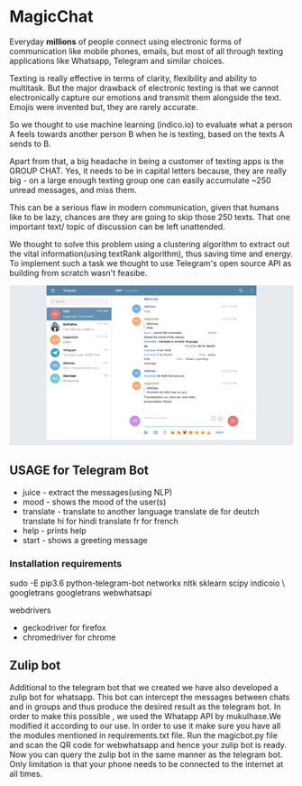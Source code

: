 # MagicChat

Everyday **millions** of people connect using electronic forms of communication like mobile phones, emails, but most of all through texting applications like Whatsapp, Telegram and similar choices.

Texting is really effective in terms of clarity, flexibility and ability to multitask. But the major drawback of electronic texting is that we cannot electronically capture our emotions and transmit them alongside the text.
Emojis were invented but, they are rarely accurate.

So we thought to use machine learning (indico.io) to evaluate what a person A feels towards another person B when he is texting, based on the texts A sends to B.

Apart from that, a big headache in being a customer of texting apps is the GROUP CHAT. Yes, it needs to be in capital letters because, they are really big - on a large enough texting group one can easily accumulate ~250 unread messages, and miss them.

This can be a serious flaw in modern communication, given that humans like to be lazy, chances are they are going to skip those 250 texts. That one important text/ topic of discussion can be left unattended.

We thought to solve this problem using a clustering algorithm to extract out the vital information(using textRank algorithm), thus saving time and energy.
To implement such a task we thought to use Telegram's open source API as building from scratch wasn't feasibe.


![ScreenShot](./Screenshot.png "In-App Screenshot")

## USAGE for Telegram Bot
+ juice - extract the messages(using NLP)
+ mood - shows the mood of the user(s)
+ translate - translate to another language
translate de for deutch
translate hi for hindi
translate fr for french
+ help - prints help
+ start - shows a greeting message

### Installation requirements
sudo -E pip3.6 python-telegram-bot networkx nltk sklearn scipy indicoio \ googletrans googletrans webwhatsapi

webdrivers
- geckodriver for firefox
- chromedriver for chrome


## Zulip bot

Additional to the telegram bot that we created we have also developed a zulip bot for whatsapp.
This bot can intercept the messages between chats and in groups and thus produce the desired result as the telegram bot.
In order to make this possible , we used the Whatapp API by mukulhase.We modified it according to our use.
In order to use it make sure you have all the modules mentioned in requirements.txt file.
Run the magicbot.py file and scan the QR code for webwhatsapp and hence your zulip bot is ready.
Now you can query the zulip bot in the same manner as the telegram bot.
Only limitation is that your phone needs to be connected to the internet at all times.
